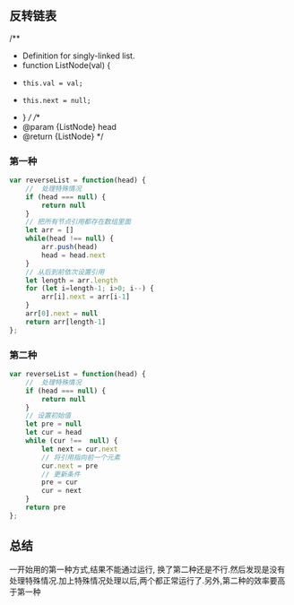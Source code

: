 ## 反转链表
/**
 * Definition for singly-linked list.
 * function ListNode(val) {
 *     this.val = val;
 *     this.next = null;
 * }
 */
/**
 * @param {ListNode} head
 * @return {ListNode}
 */
### 第一种
```javascript
var reverseList = function(head) {
    //  处理特殊情况
    if (head === null) {
        return null
    }
    // 把所有节点引用都存在数组里面
    let arr = []
    while(head !== null) {
        arr.push(head)
        head = head.next
    }
    // 从后到前依次设置引用
    let length = arr.length
    for (let i=length-1; i>0; i--) {
        arr[i].next = arr[i-1]
    }
    arr[0].next = null
    return arr[length-1]
};
```
### 第二种
```javascript
var reverseList = function(head) {
    //  处理特殊情况
    if (head === null) {
        return null
    }
    // 设置初始值
    let pre = null
    let cur = head
    while (cur !==  null) {
        let next = cur.next
        // 将引用指向前一个元素
        cur.next = pre
        // 更新条件
        pre = cur
        cur = next        
    }
    return pre
};
```

## 总结
一开始用的第一种方式,结果不能通过运行, 换了第二种还是不行.然后发现是没有处理特殊情况.加上特殊情况处理以后,两个都正常运行了.另外,第二种的效率要高于第一种